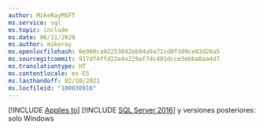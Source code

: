 ```yaml
---
author: MikeRayMSFT
ms.service: sql
ms.topic: include
ms.date: 06/11/2020
ms.author: mikeray
ms.openlocfilehash: 6e960ca92253842eb94a9a71cd0f3d9ce83d28a5
ms.sourcegitcommit: 917df4ffd22e4a229af7dc481dcce3ebba0aa4d7
ms.translationtype: HT
ms.contentlocale: es-ES
ms.lasthandoff: 02/10/2021
ms.locfileid: "100030916"
---
```

[!INCLUDE [Applies to](../../includes/applies-md.md)] [!INCLUDE [SQL Server 2016](_ss2016.md)] y versiones posteriores: solo Windows
